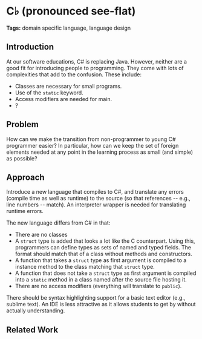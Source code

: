 # C♭ (pronounced see-flat)

**Tags:** domain specific language, language design

## Introduction

At our software educations, C# is replacing Java. However, neither are a good fit for introducing people to programming. They come with lots of complexities that add to the confusion. These include:
- Classes are necessary for small programs.
- Use of the `static` keyword.
- Access modifiers are needed for main.
- ?

## Problem

How can we make the transition from non-programmer to young C# programmer easier? In particular, how can we keep the set of foreign elements needed at any point in the learning process as small (and simple) as possible?

## Approach

Introduce a new language that compiles to C#, and translate any errors (compile time as well as runtime) to the source (so that references -- e.g., line numbers -- match). An interpreter wrapper is needed for translating runtime errors.

The new language differs from C# in that:
- There are no classes
- A `struct` type is added that looks a lot like the C counterpart. Using this, programmers can define types as sets of named and typed fields. The format should match that of a class without methods and constructors.
- A function that takes a `struct` type as first argument is compiled to a instance method to the class matching that `struct` type.
- A function that does not take a `struct` type as first argument is compiled into a `static` method in a class named after the source file hosting it.
- There are no access modifiers (everything will translate to `public`).

There should be syntax highlighting support for a basic text editor (e.g., sublime text). An IDE is less attractive as it allows students to get by without actually understanding.

## Related Work

